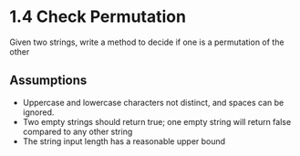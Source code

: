 # 1.4 Check Permutation

Given two strings, write a method to decide if one is a permutation of the other

## Assumptions
- Uppercase and lowercase characters not distinct, and spaces can be ignored.
- Two empty strings should return true; one empty string will return false compared to any other string
- The string input length has a reasonable upper bound